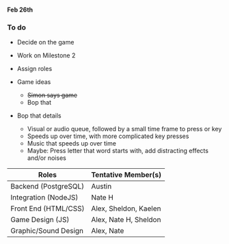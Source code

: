 #### Feb 26th

### To do
- Decide on the game
- Work on Milestone 2
- Assign roles  

- Game ideas
	- ~~Simon says game~~
	- Bop that
- Bop that details
	- Visual or audio queue, followed by a small time frame to press or key
	- Speeds up over time, with more complicated key presses
	- Music that speeds up over time
	- Maybe: Press letter that word starts with, add distracting effects and/or noises

| Roles 			   | Tentative Member(s)	|
| -------------------- | ---------------------- |
| Backend (PostgreSQL) | Austin					|
| Integration (NodeJS) | Nate H					|
| Front End (HTML/CSS) | Alex, Sheldon, Kaelen	|
| Game Design (JS)     | Alex, Nate H, Sheldon	|
| Graphic/Sound Design | Alex, Nate 			|